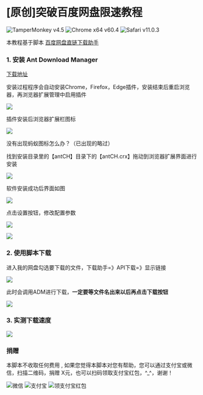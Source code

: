 # [原创]突破百度网盘限速教程
![TamperMonkey v4.5](https://img.shields.io/badge/TamperMonkey-v4.8-brightgreen.svg) ![Chrome x64 v60.4](https://img.shields.io/badge/Chrome%20x64-v73.0-brightgreen.svg) ![Safari v11.0.3](https://img.shields.io/badge/Safari%20-v12.0-brightgreen.svg)

本教程基于脚本 [百度网盘直链下载助手](https://greasyfork.org/zh-CN/scripts/39504)

### 1. 安装 Ant Download Manager 

[下载地址](https://open-1252026789.cos.ap-beijing.myqcloud.com/Ant%20Download%20Manager.zip)

安装过程程序会自动安装Chrome，Firefox，Edge插件，安装结束后重启浏览器，再浏览器扩展管理中启用插件

![](https://ws1.sinaimg.cn/large/4db689e3ly1g1wjs4dmkuj20dw07ajro.jpg)

插件安装后浏览器扩展栏图标

![](https://ws1.sinaimg.cn/large/4db689e3ly1g1wjtedipyj206n01bweb.jpg)

没有出现蚂蚁图标怎么办？（已出现的略过）

找到安装目录里的【antCH】目录下的【antCH.crx】拖动到浏览器扩展界面进行安装

![](https://ws1.sinaimg.cn/large/4db689e3ly1g1wkmyqjp9j20in056glj.jpg)

软件安装成功后界面如图

![](https://ww1.sinaimg.cn/large/4db689e3ly1g1wjl7pr6hj20mz0d5gmk.jpg)

点击设置按钮，修改配置参数

![](https://ws1.sinaimg.cn/large/4db689e3ly1g1xeohud5tj20iu0feadg.jpg)

![](https://ws1.sinaimg.cn/large/4db689e3ly1g1xcyc3sa4j20iu0fe41o.jpg)

### 2. 使用脚本下载

进入我的网盘勾选要下载的文件，下载助手=》API下载=》显示链接

![](https://ws1.sinaimg.cn/large/4db689e3ly1g1wk0anzisj20yr0gbq5b.jpg)

此时会调用ADM进行下载，**一定要等文件名出来以后再点击下载按钮**

![](https://ws1.sinaimg.cn/large/4db689e3ly1g1wk2edhpqj20e60abmyb.jpg)

### 3. 实测下载速度

![](https://ws1.sinaimg.cn/large/4db689e3ly1g1wki00366j20e30dh76h.jpg)

### 捐赠
本脚本不收取任何费用 , 如果您觉得本脚本对您有帮助，您可以通过支付宝或微信，扫描二维码，捐赠 X元，也可以扫码领取支付宝红包，^_^，谢谢！

 ![微信](https://ww1.sinaimg.cn/large/4db689e3ly1g0ae1ogfjbj205k05yjrl.jpg) ![支付宝](https://ww1.sinaimg.cn/large/4db689e3ly1g0ae1oc3o4j205k05yweg.jpg) ![领支付宝红包](https://ww1.sinaimg.cn/large/4db689e3ly1g1aj9cf6wuj205k05ymxi.jpg)
